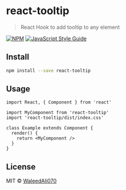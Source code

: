 # react-tooltip

> React Hook to add tooltip to any element

[![NPM](https://img.shields.io/npm/v/react-tooltip.svg)](https://www.npmjs.com/package/react-tooltip) [![JavaScript Style Guide](https://img.shields.io/badge/code_style-standard-brightgreen.svg)](https://standardjs.com)

## Install

```bash
npm install --save react-tooltip
```

## Usage

```tsx
import React, { Component } from 'react'

import MyComponent from 'react-tooltip'
import 'react-tooltip/dist/index.css'

class Example extends Component {
  render() {
    return <MyComponent />
  }
}
```

## License

MIT © [WaleedAli070](https://github.com/WaleedAli070)
